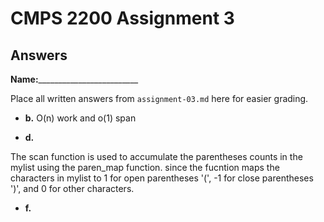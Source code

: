 # CMPS 2200 Assignment 3
## Answers

**Name:**_________________________


Place all written answers from `assignment-03.md` here for easier grading.






- **b.**
O(n) work and o(1) span 



- **d.**

The scan function is used to accumulate the parentheses counts in the mylist using the paren_map function.
since the fucntion maps the characters in mylist to 1 for open parentheses '(', -1 for close parentheses ')', and 0 for other characters.




- **f.**
